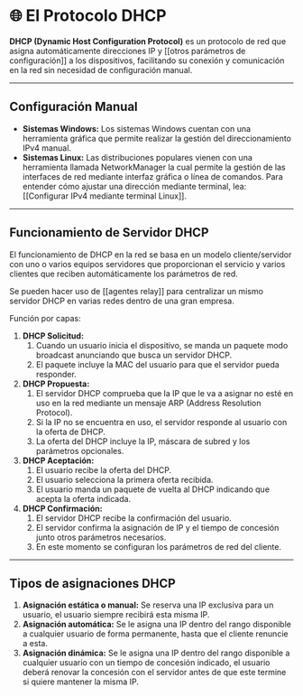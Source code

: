 # 🌐 El Protocolo DHCP

**DHCP (Dynamic Host Configuration Protocol)** es un protocolo de red que asigna automáticamente direcciones IP y [[otros parámetros de configuración]] a los dispositivos, facilitando su conexión y comunicación en la red sin necesidad de configuración manual.

---
## Configuración Manual

- **Sistemas Windows:** Los sistemas Windows cuentan con una herramienta gráfica que permite realizar la gestión del direccionamiento IPv4 manual.
- **Sistemas Linux:** Las distribuciones populares vienen con una herramienta llamada NetworkManager la cual permite la gestión de las interfaces de red mediante interfaz gráfica o línea de comandos. Para entender cómo ajustar una dirección mediante terminal, lea: [[Configurar IPv4 mediante terminal Linux]].

---
## Funcionamiento de Servidor DHCP

El funcionamiento de DHCP en la red se basa en un modelo cliente/servidor con uno o varios equipos servidores que proporcionan el servicio y varios clientes que reciben automáticamente los parámetros de red.

Se pueden hacer uso de [[agentes relay]] para centralizar un mismo servidor DHCP en varias redes dentro de una gran empresa.

Función por capas:
1. **DHCP Solicitud:**
	1. Cuando un usuario inicia el dispositivo, se manda un paquete modo broadcast anunciando que busca un servidor DHCP.
	2. El paquete incluye la MAC del usuario para que el servidor pueda responder.
2. **DHCP Propuesta:**
	1. El servidor DHCP comprueba que la IP que le va a asignar no esté en uso en la red mediante un mensaje ARP (Address Resolution Protocol).
	2. Si la IP no se encuentra en uso, el servidor responde al usuario con la oferta de DHCP.
	3. La oferta del DHCP incluye la IP, máscara de subred y los parámetros opcionales.
3. **DHCP Aceptación:**
	1. El usuario recibe la oferta del DHCP.
	2. El usuario selecciona la primera oferta recibida.
	3. El usuario manda un paquete de vuelta al DHCP indicando que acepta la oferta indicada.
4. **DHCP Confirmación:**
	1. El servidor DHCP recibe la confirmación del usuario.
	2. El servidor confirma la asignación de IP y el tiempo de concesión junto otros parámetros necesarios.
	3. En este momento se configuran los parámetros de red del cliente.

---
## Tipos de asignaciones DHCP

1. **Asignación estática o manual:** Se reserva una IP exclusiva para un usuario, el usuario siempre recibirá esta misma IP.
2. **Asignación automática:** Se le asigna una IP dentro del rango disponible a cualquier usuario de forma permanente, hasta que el cliente renuncie a esta.
3. **Asignación dinámica:** Se le asigna una IP dentro del rango disponible a cualquier usuario con un tiempo de concesión indicado, el usuario deberá renovar la concesión con el servidor antes de que este termine si quiere mantener la misma IP.
